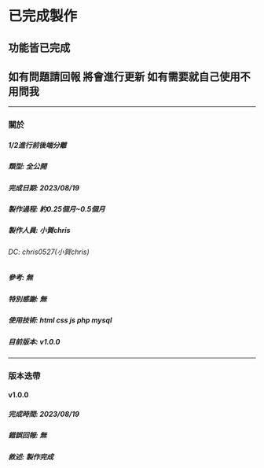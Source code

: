 # **已完成製作**
## 功能皆已完成
## 如有問題請回報 將會進行更新 如有需要就自己使用不用問我

---

### 關於
##### **1/2**進行前後端分離
##### 類型: 全公開
##### 完成日期: 2023/08/19
##### 製作過程: 約0.25個月~0.5個月
##### 製作人員: 小賀chris
###### DC: chris0527(小賀chris)
##### 參考: 無
##### 特別感謝: 無
##### 使用技術: html css js php mysql
##### 目前版本: v1.0.0

---

### 版本迭帶
#### v1.0.0
##### 完成時間: 2023/08/19
##### 錯誤回報: 無
##### 敘述: 製作完成